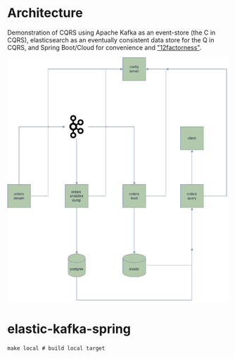 # Architecture
Demonstration of CQRS using Apache Kafka as an event-store (the C in CQRS), elasticsearch as an eventually consistent data store for the Q in CQRS, and Spring Boot/Cloud for convenience and ["12factorness"](https://12factor.net/).

![High Level Architecture](./elastic-kafka-spring.drawio.png "architecture")

# elastic-kafka-spring
```
make local # build local target
```
